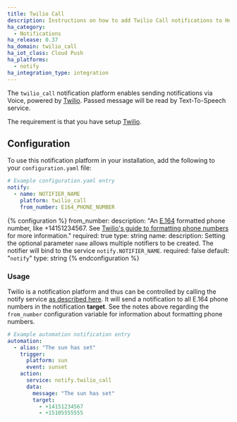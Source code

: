 ```yaml
---
title: Twilio Call
description: Instructions on how to add Twilio Call notifications to Home Assistant.
ha_category:
  - Notifications
ha_release: 0.37
ha_domain: twilio_call
ha_iot_class: Cloud Push
ha_platforms:
  - notify
ha_integration_type: integration
---
```


The `twilio_call` notification platform enables sending notifications via Voice, powered by [Twilio](https://twilio.com).
Passed message will be read by Text-To-Speech service.

The requirement is that you have setup [Twilio](/integrations/twilio/).

## Configuration

To use this notification platform in your installation, add the following to your `configuration.yaml` file:

```yaml
# Example configuration.yaml entry
notify:
  - name: NOTIFIER_NAME
    platform: twilio_call
    from_number: E164_PHONE_NUMBER
```

{% configuration %}
from_number:
  description: "An [E.164](https://en.wikipedia.org/wiki/E.164) formatted phone number, like +14151234567. See [Twilio's guide to formatting phone numbers](https://www.twilio.com/help/faq/phone-numbers/how-do-i-format-phone-numbers-to-work-internationally) for more information."
  required: true
  type: string
name:
  description: Setting the optional parameter `name` allows multiple notifiers to be created. The notifier will bind to the service `notify.NOTIFIER_NAME`.
  required: false
  default: "`notify`"
  type: string
{% endconfiguration %}

### Usage

Twilio is a notification platform and thus can be controlled by calling the notify service [as described here](/integrations/notify/). It will send a notification to all E.164 phone numbers in the notification **target**. See the notes above regarding the `from_number` configuration variable for information about formatting phone numbers.

```yaml
# Example automation notification entry
automation:
  - alias: "The sun has set"
    trigger:
      platform: sun
      event: sunset
    action:
      service: notify.twilio_call
      data:
        message: "The sun has set"
        target:
          - +14151234567
          - +15105555555
```
